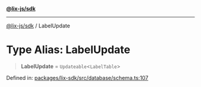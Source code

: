 [**@lix-js/sdk**](../README.md)

***

[@lix-js/sdk](../README.md) / LabelUpdate

# Type Alias: LabelUpdate

> **LabelUpdate** = `Updateable`\<`LabelTable`\>

Defined in: [packages/lix-sdk/src/database/schema.ts:107](https://github.com/opral/monorepo/blob/bc82d6c7272aa8ad8661dcf0fee644d9229ef5eb/packages/lix-sdk/src/database/schema.ts#L107)
